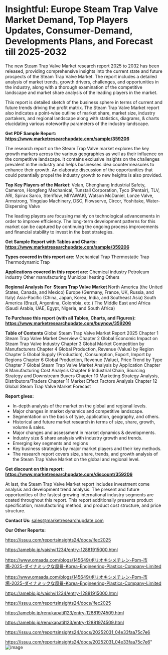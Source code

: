 # Insightful: Europe Steam Trap Valve Market Demand, Top Players Updates, Consumer-Demand, Developments Plans, and Forecast till 2025-2032

The new Steam Trap Valve Market research report 2025 to 2032 has been released, providing comprehensive insights into the current state and future prospects of the Steam Trap Valve Market. The report includes a detailed analysis of market trends, growth drivers, challenges, and opportunities in the industry, along with a thorough examination of the competitive landscape and market share analysis of the leading players in the market.

This report is detailed sketch of the business sphere in terms of current and future trends driving the profit matrix. The Steam Trap Valve Market report also indicates a point-wise outline of market share, market size, industry partakers, and regional landscape along with statistics, diagrams, &amp; charts elucidating various noteworthy parameters of the industry landscape.

<strong><b>Get PDF Sample Report: <a href=https://www.marketresearchupdate.com/sample/359206>https://www.marketresearchupdate.com/sample/359206</a></b></strong>

The research report on the Steam Trap Valve market explores the key growth markers across the various geographies as well as their influence on the competitive landscape. It contains exclusive insights on the challenges prevalent in the industry and helps businesses idea countermeasures to enhance their growth. An elaborate discussion of the opportunities that could potentially propel the industry growth to new heights is also provided.

<strong><b>Top Key Players of the Market:
</b></strong>Velan, Chenghang Industrial Safety, Cameron, Hongfeng Mechanical, Tunstall Corporation, Tyco (Pentair), TLV, ARI, Spirax Sarco, Steriflow, MIYAWAKI, Watson McDaniel, Lonze Valve, Armstrong, Yingqiao Machinery, DSC, Flowserve, Circor, Yoshitake, Water-Dispersing Valve<strong><b>
</b></strong>

The leading players are focusing mainly on technological advancements in order to improve efficiency. The long-term development patterns for this market can be captured by continuing the ongoing process improvements and financial stability to invest in the best strategies.

<strong><b>Get Sample Report with Tables and Charts: <a href=https://www.marketresearchupdate.com/sample/359206>https://www.marketresearchupdate.com/sample/359206</a></b></strong>

<strong><b>Types covered in this report are:
</b></strong>Mechanical Trap
Thermostatic Trap
Thermodynamic Trap<strong><b>
</b></strong>

<strong><b>Applications covered in this report are:
</b></strong>Chemical industry
Petroleum industry
Other manufacturing
Municipal heating
Others<strong><b>
</b></strong>

<strong><b>Regional Analysis For  Steam Trap Valve Market</b></strong><strong><b>
</b></strong>North America (the United States, Canada, and Mexico)
Europe (Germany, France, UK, Russia, and Italy)
Asia-Pacific (China, Japan, Korea, India, and Southeast Asia)
South America (Brazil, Argentina, Colombia, etc.)
The Middle East and Africa (Saudi Arabia, UAE, Egypt, Nigeria, and South Africa)

<strong><b>To Purchase this report (with all Tables, Charts, and Figures): <a href=https://www.marketresearchupdate.com/buynow/359206>https://www.marketresearchupdate.com/buynow/359206</a></b></strong>

<strong><b>Table of Contents</b></strong><strong><b>
</b></strong>Global Steam Trap Valve Market Report 2025
Chapter 1 Steam Trap Valve Market Overview
Chapter 2 Global Economic Impact on Steam Trap Valve Industry
Chapter 3 Global Market Competition by Manufacturers
Chapter 4 Global Production, Revenue (Value) by Region
Chapter 5 Global Supply (Production), Consumption, Export, Import by Regions
Chapter 6 Global Production, Revenue (Value), Price Trend by Type
Chapter 7 Global Steam Trap Valve Market Analysis by Application
Chapter 8 Manufacturing Cost Analysis
Chapter 9 Industrial Chain, Sourcing Strategy and Downstream Buyers
Chapter 10 Marketing Strategy Analysis, Distributors/Traders
Chapter 11 Market Effect Factors Analysis
Chapter 12 Global Steam Trap Valve Market Forecast

<strong><b>Report gives:</b></strong>

- In-depth analysis of the market on the global and regional levels.
- Major changes in market dynamics and competitive landscape.
- Segmentation on the basis of type, application, geography, and others.
- Historical and future market research in terms of size, share, growth, volume &amp; sales.
- Major changes and assessment in market dynamics &amp; developments.
- Industry size &amp; share analysis with industry growth and trends.
- Emerging key segments and regions
- Key business strategies by major market players and their key methods.
- The research report covers size, share, trends, and growth analysis of the Steam Trap Valve Market on the global and regional level.

<strong><b>Get discount on this report: <a href=https://www.marketresearchupdate.com/discount/359206>https://www.marketresearchupdate.com/discount/359206</a></b></strong>

At last, the Steam Trap Valve Market report includes investment come analysis and development trend analysis. The present and future opportunities of the fastest growing international industry segments are coated throughout this report. This report additionally presents product specification, manufacturing method, and product cost structure, and price structure.

<strong><b>Contact Us:
</b></strong>sales@marketresearchupdate.com

<strong>Our Other Reports:</strong>

<a href=https://issuu.com/reportsinsights24/docs/ifec2025>https://issuu.com/reportsinsights24/docs/ifec2025</a>

<a href=https://ameblo.jp/vaishvi1234/entry-12881915000.html>https://ameblo.jp/vaishvi1234/entry-12881915000.html</a>

<a href=https://www.omaada.com/blogs/145649/ポリオキシメチレン-Pom-市場-2025-ダイナミックな風景-Korea-Engineering-Plastics-Company-Limited>https://www.omaada.com/blogs/145649/ポリオキシメチレン-Pom-市場-2025-ダイナミックな風景-Korea-Engineering-Plastics-Company-Limited</a>

<a href=https://www.omaada.com/blogs/145649/ポリオキシメチレン-Pom-市場-2025-ダイナミックな風景-Korea-Engineering-Plastics-Company-Limited>https://www.omaada.com/blogs/145649/ポリオキシメチレン-Pom-市場-2025-ダイナミックな風景-Korea-Engineering-Plastics-Company-Limited</a>

<a href=https://ameblo.jp/vaishvi1234/entry-12881915000.html>https://ameblo.jp/vaishvi1234/entry-12881915000.html</a>

<a href=https://issuu.com/reportsinsights24/docs/ifec2025>https://issuu.com/reportsinsights24/docs/ifec2025</a>

<a href=https://ameblo.jp/renukapatil123/entry-12881974509.html>https://ameblo.jp/renukapatil123/entry-12881974509.html</a>

<a href=https://ameblo.jp/renukapatil123/entry-12881974509.html>https://ameblo.jp/renukapatil123/entry-12881974509.html</a>

<a href=https://issuu.com/reportsinsights24/docs/20252031_04e33faa75c7e6>https://issuu.com/reportsinsights24/docs/20252031_04e33faa75c7e6</a>

<a href=https://issuu.com/reportsinsights24/docs/20252031_04e33faa75c7e6>https://issuu.com/reportsinsights24/docs/20252031_04e33faa75c7e6</a>"
![image](https://github.com/user-attachments/assets/8a84c83d-ba8d-42c8-b8cb-cf54c140355b)
